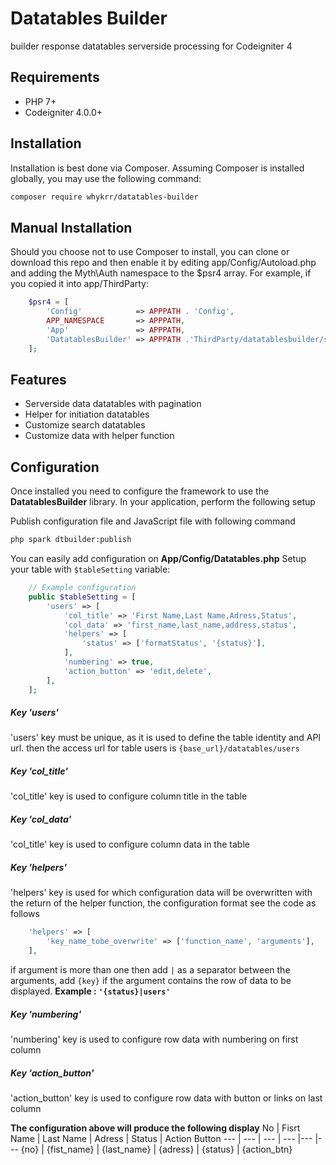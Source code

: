 # Datatables Builder

builder response datatables serverside processing for Codeigniter 4

## Requirements

-   PHP 7+
-   Codeigniter 4.0.0+

## Installation

Installation is best done via Composer. Assuming Composer is installed globally, you may use the following command:

```sh
composer require whykrr/datatables-builder
```

## Manual Installation

Should you choose not to use Composer to install, you can clone or download this repo and then enable it by editing app/Config/Autoload.php and adding the Myth\Auth namespace to the $psr4 array. For example, if you copied it into app/ThirdParty:

```php
    $psr4 = [
        'Config'            => APPPATH . 'Config',
        APP_NAMESPACE       => APPPATH,
        'App'               => APPPATH,
        'DatatablesBuilder' => APPPATH .'ThirdParty/datatablesbuilder/src',
    ];
```

## Features

-   Serverside data datatables with pagination
-   Helper for initiation datatables
-   Customize search datatables
-   Customize data with helper function

## Configuration

Once installed you need to configure the framework to use the **DatatablesBuilder** library.
In your application, perform the following setup

Publish configuration file and JavaScript file with following command

```sh
php spark dtbuilder:publish
```

You can easily add configuration on **App/Config/Datatables.php**
Setup your table with `$tableSetting` variable:

```php
    // Example configuration
    public $tableSetting = [
        'users' => [
            'col_title' => 'First Name,Last Name,Adress,Status',
            'col_data' => 'first_name,last_name,address,status',
            'helpers' => [
                'status' => ['formatStatus', '{status}'],
            ],
            'numbering' => true,
            'action_button' => 'edit,delete',
        ],
    ];
```

##### Key **'users'**

'users' key must be unique, as it is used to define the table identity and API url.
then the access url for table users is `{base_url}/datatables/users`

##### Key **'col_title'**

'col_title' key is used to configure column title in the table

##### Key **'col_data'**

'col_title' key is used to configure column data in the table

##### Key **'helpers'**

'helpers' key is used for which configuration data will be overwritten with the return of the helper function, the configuration format see the code as follows

```php
    'helpers' => [
        'key_name_tobe_overwrite' => ['function_name', 'arguments'],
    ],
```

if argument is more than one then add `|` as a separator between the arguments, add `{key}` if the argument contains the row of data to be displayed. **Example : `'{status}|users'`**

##### Key **'numbering'**

'numbering' key is used to configure row data with numbering on first column

##### Key **'action_button'**

'action_button' key is used to configure row data with button or links on last column

**The configuration above will produce the following display**
No | Fisrt Name | Last Name | Adress | Status | Action Button
--- | --- | --- | --- |--- |---
{no} | {fist_name} | {last_name} | {adress} | {status} | {action_btn}

